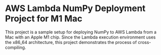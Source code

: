 # AWS Lambda NumPy Deployment Project for M1 Mac

This project is a sample setup for deploying NumPy to AWS Lambda from a Mac with an Apple M1 chip. Since the Lambda execution environment uses the x86_64 architecture, this project demonstrates the process of cross-compiling.
